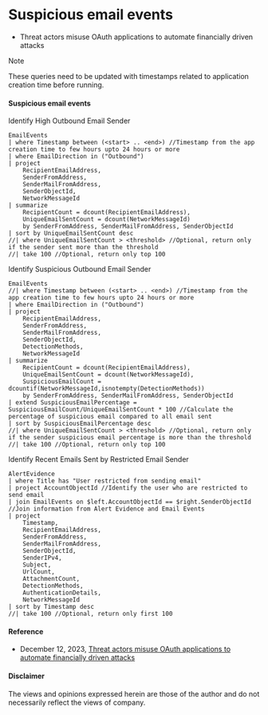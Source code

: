 # Suspicious email events
- Threat actors misuse OAuth applications to automate financially driven attacks

> [!Note]
> These queries need to be updated with timestamps related to application creation time before running.

####  Suspicious email events
Identify High Outbound Email Sender
```kusto
EmailEvents 
| where Timestamp between (<start> .. <end>) //Timestamp from the app creation time to few hours upto 24 hours or more 
| where EmailDirection in ("Outbound") 
| project
    RecipientEmailAddress,
    SenderFromAddress,
    SenderMailFromAddress,
    SenderObjectId,
    NetworkMessageId 
| summarize
    RecipientCount = dcount(RecipientEmailAddress),
    UniqueEmailSentCount = dcount(NetworkMessageId)
    by SenderFromAddress, SenderMailFromAddress, SenderObjectId
| sort by UniqueEmailSentCount desc 
//| where UniqueEmailSentCount > <threshold> //Optional, return only if the sender sent more than the threshold
//| take 100 //Optional, return only top 100
```

Identify Suspicious Outbound Email Sender
```kusto
EmailEvents 
//| where Timestamp between (<start> .. <end>) //Timestamp from the app creation time to few hours upto 24 hours or more 
| where EmailDirection in ("Outbound") 
| project
    RecipientEmailAddress,
    SenderFromAddress,
    SenderMailFromAddress,
    SenderObjectId, 
    DetectionMethods,
    NetworkMessageId 
| summarize
    RecipientCount = dcount(RecipientEmailAddress),
    UniqueEmailSentCount = dcount(NetworkMessageId),
    SuspiciousEmailCount = dcountif(NetworkMessageId,isnotempty(DetectionMethods))
    by SenderFromAddress, SenderMailFromAddress, SenderObjectId
| extend SuspiciousEmailPercentage = SuspiciousEmailCount/UniqueEmailSentCount * 100 //Calculate the percentage of suspicious email compared to all email sent
| sort by SuspiciousEmailPercentage desc 
//| where UniqueEmailSentCount > <threshold> //Optional, return only if the sender suspicious email percentage is more than the threshold
//| take 100 //Optional, return only top 100
```

Identify Recent Emails Sent by Restricted Email Sender
```kusto
AlertEvidence
| where Title has "User restricted from sending email"
| project AccountObjectId //Identify the user who are restricted to send email
| join EmailEvents on $left.AccountObjectId == $right.SenderObjectId //Join information from Alert Evidence and Email Events
| project
    Timestamp,
    RecipientEmailAddress,
    SenderFromAddress,
    SenderMailFromAddress,
    SenderObjectId,
    SenderIPv4,
    Subject,
    UrlCount,
    AttachmentCount,
    DetectionMethods,
    AuthenticationDetails, 
    NetworkMessageId
| sort by Timestamp desc 
//| take 100 //Optional, return only first 100
```

#### Reference
- December 12, 2023, [Threat actors misuse OAuth applications to automate financially driven attacks](https://www.microsoft.com/en-us/security/blog/2023/12/12/threat-actors-misuse-oauth-applications-to-automate-financially-driven-attacks/)

#### Disclaimer
The views and opinions expressed herein are those of the author and do not necessarily reflect the views of company.

